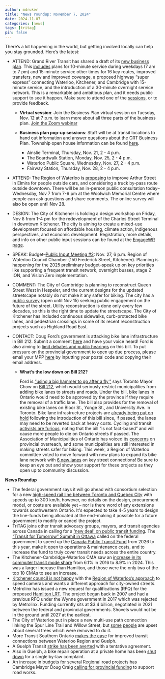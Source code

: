 ```yaml
---
author: mdruker
title: "News roundup: November 7, 2024"
date: 2024-11-07
categories: [news]
tags: [tritag]
pin: false
---
```


There’s a lot happening in the world, but getting involved locally can help you stay grounded. Here’s the latest:

- ATTEND: Grand River Transit has shared a draft of its [new business plan](https://www.grt.ca/en/about-grt/grt-business-plan-2025-2030.aspx). This [includes](https://kitchener.citynews.ca/2024/11/05/grt-shares-vision-for-the-future-new-business-plan/) plans for 10-minute service during weekdays (7 am to 7 pm) and 15-minute service other times for 16 key routes, improved transfers, new and improved coverage, a proposed highway “super express” connecting Waterloo, Kitchener, and Cambridge with 15-minute service, and the introduction of a 30-minute overnight service network. This is a remarkable and ambitious plan, and it needs public support to see it happen. Make sure to attend one of the [sessions](https://www.grt.ca/en/about-grt/grt-business-plan-2025-2030.aspx#Summary-of-recommendations), or to provide feedback.

    - **Virtual session**: Join the Business Plan virtual session on Tuesday, Nov. 12 at 7 p.m. to learn more about all three parts of the business plan. [Join the Zoom webinar](https://regionofwaterloo.zoom.us/j/96480453989?pwd=uJa92ajAWAUDLOW9O0JPHAadcP31Gi.1)

    - **Business plan pop-up sessions**: Staff will be at transit locations to hand out information and answer questions about the GRT Business Plan. Township open house information can be found [here](https://www.grt.ca/en/about-grt/grt-business-plan-2025-2030.aspx).

        - Ainslie Terminal, Thursday, Nov. 21, 2 \- 4 p.m.  
        - The Boardwalk Station, Monday, Nov. 25, 2 \- 4 p.m.  
        - Waterloo Public Square, Wednesday, Nov. 27, 2 \- 4 p.m.  
        - Fairway Station, Thursday, Nov. 28, 2 \- 4 p.m.  
    
- ATTEND: The Region of Waterloo is [proposing](https://www.engagewr.ca/arthur-street-and-bypass-ea) to improve Arthur Street in Elmira for people outside cars, and considering a truck by-pass route outside downtown. There will be an in-person public consultation today–Wednesday, Nov 7 from 7-9 pm at the Woolwich Memorial Centre where people can ask questions and share comments. The online survey will also be open until Nov 28\.  
    
- DESIGN: The City of Kitchener is holding a design workshop on Friday, Nov 8 from 1-4 pm for the redevelopment of the Charles Street Terminal in downtown Kitchener. The city is aiming to create a mixed-use development focused on affordable housing, climate action, Indigenous perspectives, and economic development. Registration, more details, and info on other public input sessions can be found at the [EngageWR page](https://www.engagewr.ca/charles-street-terminal-redevelopment).

- SPEAK: Budget–[Public Input Meeting \#2](https://www.regionofwaterloo.ca/en/regional-government/budget-and-finance-archives.aspx#November-27-2024-Public-Input-Meeting-2): Nov. 27, 6 p.m. Region of Waterloo Council Chamber (150 Frederick Street, Kitchener). Planning is happening for the 2025 preliminary budget–speak up on key priorities like supporting a frequent transit network, overnight busses, stage 2 ION, and Vision Zero implementation.  
    
- COMMENT: The City of Cambridge is planning to reconstruct Queen Street West in Hespeler, and the current designs for the updated streetscape notably do not make it any safer for biking. The city has a [public survey](https://www.engagewr.ca/queen-street-w-design-assignment) (open until Nov 15\) seeking public engagement on the future of the street. Utility reconstruction is done only every few decades, so this is the right time to update the streetscape. The City of Kitchener has included continuous sidewalks, curb-protected bike lanes, and pedestrian crossings in some of its recent reconstruction projects such as Highland Road East.

- CONTACT: Doug Ford’s government is attacking bike lane infrastructure in Bill 212\. Submit a comment [here](https://ero.ontario.ca/notice/019-9266) and have your voice heard\! Ford is also aiming to [limit debates and public hearings](https://globalnews.ca/news/10852455/ontario-shortens-debate-bike-lanes-energy-laws/) on this bill. To put pressure on the provincial government to open up due process, please email your MPP [here](https://www.ola.org/en/members/current#views-exposed-form-current-members-current-members-grid) by inputting your postal code and copying their email address.

  - **What’s the low down on Bill 212?**

      Ford is [“using a big hammer to go after a fly,”](https://www.cbc.ca/news/canada/toronto/chow-ford-potential-bike-lane-legislation-1.7349091) says Toronto Mayor Chow on [Bill 212](https://ero.ontario.ca/notice/019-9266), which would seriously restrict municipalities from adding bike lanes to streets and roads. Under the bill, bike lanes in Ontario would need to be approved by the province if they require the removal of a traffic lane. The bill also provides for the removal of existing bike lanes on Bloor St., Yonge St., and University Ave. in Toronto. Bike lane infrastructure projects are [already being put on hold](https://www.mississauga.com/news/council/mississauga-bike-lane-plan-for-major-road-on-hold-as-ontario-premier-doug-ford-s/article_8d6420c1-9f55-5588-a664-847fa1c74d40.html) following the introduction of this bill since, if passed, the lanes may need to be reverted back at heavy costs. Cycling and transit [activists are furious](https://www.therecord.com/news/waterloo-region/cycling-activists-decry-proposed-bike-lane-ban-it-is-not-fact-based/article_94dfabde-ad97-539d-b253-d3821b0a8108.html), noting that the bill “is not fact-based” and will cause more people to die on Ontario streets if passed. The Association of Municipalities of Ontario has voiced its [concerns](https://www.amo.on.ca/policy/finance-infrastructure-and-economy/province-introduce-legislation-governing-bicycle-lanes) on provincial overreach, and some municipalities are still interested in making streets safer for biking. This week, a Region of Waterloo committee voted to move forward with new plans to expand its bike lane network with [6 new lanes](https://www.cbc.ca/news/canada/kitchener-waterloo/region-waterloo-bike-lane-concept-plan-approved-at-committee-1.7374157) on key street connections\! Be sure to keep an eye out and show your support for these projects as they open up to community discussion.

**News Roundup**

* The federal government says it will go ahead with consortium selection for a new [high-speed rail line between Toronto and Quebec City](https://www.cbc.ca/news/politics/high-speed-rail-canada-1.7365835) with speeds up to 300 km/h, however, no details on the design, procurement model, or costs are available yet – nor is there word of any extensions towards southwestern Ontario. It's expected to take 4-5 years to design the line–funds being allocated at the end–making it possible for a future government to modify or cancel the project.  
* TriTAG joins other transit advocacy groups, mayors, and transit agencies across Canada in calling for a ['new deal' on public transit funding](https://www.cbc.ca/news/canada/ottawa/cities-issue-united-call-for-new-deal-on-public-transit-funding-1.7365743). The [“Transit for Tomorrow” Summit in Ottawa](https://ottawa.ctvnews.ca/it-s-time-to-come-together-local-leaders-from-across-canada-call-for-new-transit-funding-model-1.7089734?__vfz=medium%3Dsharebar) called on the federal government to speed up the [Canada Public Transit Fund](https://environmentaldefence.ca/2024/08/01/canada-public-transit-fund-explained/) from 2026 to this year, make it open to operations & maintenance costs, and to increase the fund to truly cover transit needs across the entire country.  
* The Kitchener-Cambridge-Waterloo CMA saw an [increase in its commuter transit mode share](https://www150.statcan.gc.ca/n1/daily-quotidien/240826/cg-a002-eng.htm) from 6.1% in 2016 to 8.9% in 2024\. This was a larger increase than Hamilton, and those were the only two of the top 10 CMAs to see an increase.  
* [Kitchener council is not happy](https://www.therecord.com/news/waterloo-region/constantly-penalizing-residents-kitchener-puts-brakes-on-speed-cameras-in-dispute-with-region-of-waterloo/article_f9c34e5b-2588-51ff-9abb-11281ac15b7b.html) with the [Region of Waterloo’s approach](https://www.therecord.com/news/council/steeper-fines-coming-for-school-and-safety-zone-speeders-in-waterloo-region/article_cd07fc87-e299-511f-8e82-2bc8bdb3151f.html) to speed cameras and wants a different approach for city-owned streets.  
* Metrolinx has issued a new request for qualifications (RFQ) for the proposed [Hamilton LRT](https://www.thespec.com/news/hamilton-region/hamiltons-off-and-on-lrt-project-is-finally-going-to-tender-again/article_a02f69ad-2091-5232-9190-2bfa2def0837.html). The project began back in 2007 and had a previous RFQ under the Wynne government in 2017 which was rejected by Metrolinx. Funding currently sits at $3.4 billion, negotiated in 2021 between the federal and provincial governments. Shovels would not be in the ground until 2027 at the earliest.  
* The City of Waterloo put in place a new multi-use path connection linking the Spur Line Trail and Willow Street, but [some](https://kitchener.citynews.ca/2024/10/04/intersection-project-in-waterloo-draws-ire-of-locals-after-popular-trees-were-removed/) [people](https://www.therecord.com/opinion/columnists/waterloo-s-curious-decision-to-build-new-cycling-link-directly-beside-existing-one/article_d086c15b-d6eb-5379-800e-4520db28e5c3.html) are upset about several trees which were removed to do it.  
* More Transit Southern Ontario [makes the case](https://www.cambridgetoday.ca/letters-to-the-editor/letter-lack-of-transit-outside-gta-a-damper-on-economic-development-9760736) for improved transit connections between Waterloo Region and Guelph.  
* A Guelph Transit [strike has been averted](https://www.cbc.ca/news/canada/kitchener-waterloo/guelph-transit-strike-averted-city-union-workers-tentative-contact-1.7375146) with a tentative agreement.  
* Also in Guelph, a bike repair operation at a private home has been [shut down](https://kitchener.citynews.ca/2024/10/30/single-complaint-shuts-down-guelph-charity-bike-repair-operation/) for a single by-law complaint.  
* An increase in budgets for several Regional road projects has Cambridge Mayor Doug Craig [calling for provincial funding](https://www.cambridgetoday.ca/local-news/budgets-skyrocket-at-region-for-four-major-cambridge-road-projects-9755107) to support road works.
